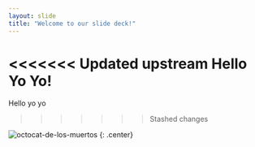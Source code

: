 ```yaml
---
layout: slide
title: "Welcome to our slide deck!"
---
```


<<<<<<< Updated upstream
Hello Yo Yo!
=======
Hello yo yo
>>>>>>> Stashed changes

![octocat-de-los-muertos](https://octodex.github.com/images/octocat-de-los-muertos.jpg)
{: .center}
